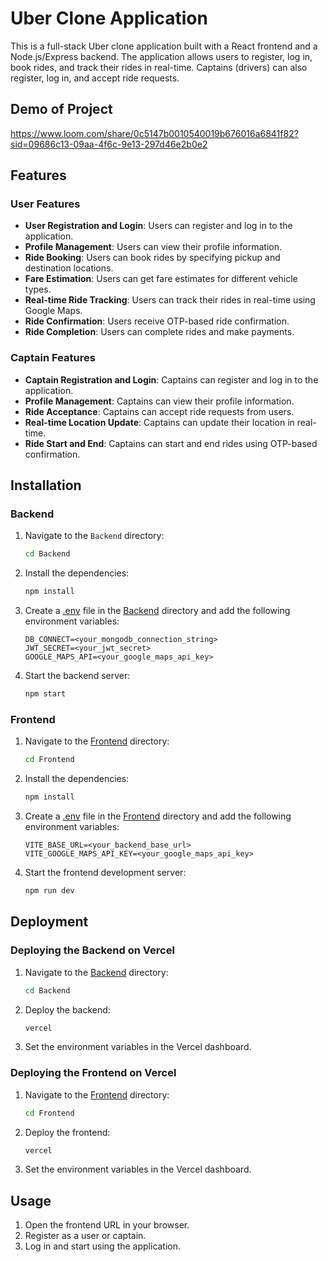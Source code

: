 # Uber Clone Application

This is a full-stack Uber clone application built with a React frontend and a Node.js/Express backend. The application allows users to register, log in, book rides, and track their rides in real-time. Captains (drivers) can also register, log in, and accept ride requests.

## Demo of Project
https://www.loom.com/share/0c5147b0010540019b676016a6841f82?sid=09686c13-09aa-4f6c-9e13-297d46e2b0e2

## Features

### User Features
- **User Registration and Login**: Users can register and log in to the application.
- **Profile Management**: Users can view their profile information.
- **Ride Booking**: Users can book rides by specifying pickup and destination locations.
- **Fare Estimation**: Users can get fare estimates for different vehicle types.
- **Real-time Ride Tracking**: Users can track their rides in real-time using Google Maps.
- **Ride Confirmation**: Users receive OTP-based ride confirmation.
- **Ride Completion**: Users can complete rides and make payments.

### Captain Features
- **Captain Registration and Login**: Captains can register and log in to the application.
- **Profile Management**: Captains can view their profile information.
- **Ride Acceptance**: Captains can accept ride requests from users.
- **Real-time Location Update**: Captains can update their location in real-time.
- **Ride Start and End**: Captains can start and end rides using OTP-based confirmation.

## Installation

### Backend

1. Navigate to the `Backend` directory:
    ```sh
    cd Backend
    ```

2. Install the dependencies:
    ```sh
    npm install
    ```

3. Create a [.env](http://_vscodecontentref_/22) file in the [Backend](http://_vscodecontentref_/23) directory and add the following environment variables:
    ```env
    DB_CONNECT=<your_mongodb_connection_string>
    JWT_SECRET=<your_jwt_secret>
    GOOGLE_MAPS_API=<your_google_maps_api_key>
    ```

4. Start the backend server:
    ```sh
    npm start
    ```

### Frontend

1. Navigate to the [Frontend](http://_vscodecontentref_/24) directory:
    ```sh
    cd Frontend
    ```

2. Install the dependencies:
    ```sh
    npm install
    ```

3. Create a [.env](http://_vscodecontentref_/25) file in the [Frontend](http://_vscodecontentref_/26) directory and add the following environment variables:
    ```env
    VITE_BASE_URL=<your_backend_base_url>
    VITE_GOOGLE_MAPS_API_KEY=<your_google_maps_api_key>
    ```

4. Start the frontend development server:
    ```sh
    npm run dev
    ```

## Deployment

### Deploying the Backend on Vercel

1. Navigate to the [Backend](http://_vscodecontentref_/27) directory:
    ```sh
    cd Backend
    ```

2. Deploy the backend:
    ```sh
    vercel
    ```

3. Set the environment variables in the Vercel dashboard.

### Deploying the Frontend on Vercel

1. Navigate to the [Frontend](http://_vscodecontentref_/28) directory:
    ```sh
    cd Frontend
    ```

2. Deploy the frontend:
    ```sh
    vercel
    ```

3. Set the environment variables in the Vercel dashboard.

## Usage

1. Open the frontend URL in your browser.
2. Register as a user or captain.
3. Log in and start using the application.

